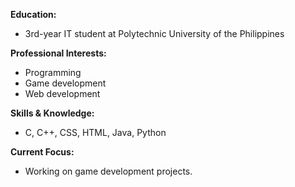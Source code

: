 **Education:**  
- 3rd-year IT student at Polytechnic University of the Philippines

**Professional Interests:**
- Programming
- Game development
- Web development

**Skills & Knowledge:**
- C, C++, CSS, HTML, Java, Python

**Current Focus:**
- Working on game development projects.
